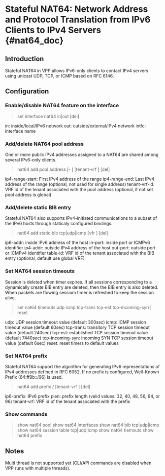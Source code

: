 # Stateful NAT64: Network Address and Protocol Translation from IPv6 Clients to IPv4 Servers {#nat64_doc}

## Introduction

Stateful NAT64 in VPP allows IPv6-only clients to contact IPv4 servers using unicast UDP, TCP, or ICMP based on RFC 6146.

## Configuration

### Enable/disable NAT64 feature on the interface

> set interface nat64 in|out <intfc> [del]

in: inside/local/IPv6 network
out: outside/external/IPv4 network
intfc: interface name

### Add/delete NAT64 pool address

One or more public IPv4 addresses assigned to a NAT64 are shared among several IPv6-only clients.

> nat64 add pool address <ip4-range-start> [- <ip4-range-end>] [tenant-vrf <tenant-vrf-id>] [del]

ip4-range-start: First IPv4 address of the range 
ip4-range-end: Last IPv4 address of the range (optional, not used for single address)
tenant-vrf-id: VRF id of the tenant associated with the pool address (optional, if not set pool address is global)

### Add/delete static BIB entry

Stateful NAT64 also supports IPv4-initiated communications to a subset of the IPv6 hosts through staticaly configured bindings.

> nat64 add static bib <ip6-addr> <in-port> <ip4-addr> <out-port> tcp|udp|icmp [vfr <table-id>] [del]

ip6-addr: inside IPv6 address of the host
in-port: inside port or ICMPv6 identifier
ip4-addr: outside IPv4 address of the host
out-port: outside port or ICMPv4 identifier
table-id: VRF id of the tenant associated with the BIB entry (optional, default use global VRF)

### Set NAT64 session timeouts

Session is deleted when timer expires. If all sessions corresponding to a dynamically create BIB entry are deleted, then the BIB entry is also deleted. When packets are flowing sessiom timer is refreshed to keep the session alive.

> set nat64 timeouts udp <sec> icmp <sec> tcp-trans <sec> tcp-est <sec> tcp-incoming-syn <sec> | reset

udp: UDP session timeout value (default 300sec)
icmp: ICMP session timeout value (default 60sec)
tcp-trans: transitory TCP session timeout value (default 240sec)
tcp-est: established TCP session timeout value (default 7440sec)
tcp-incoming-syn: incoming SYN TCP session timeout value (default 6sec)
reset: reset timers to default values

### Set NAT64 prefix 

Stateful NAT64 support the algorithm for generating IPv6 representations of IPv4 addresses defined in RFC 6052. If no prefix is configured, Well-Known Prefix (64:ff9b::/96) is used. 

> nat64 add prefix <ip6-prefix>/<plen> [tenant-vrf <vrf-id>] [del]

ip6-prefix: IPv6 prefix
plen: prefix length (valid values: 32, 40, 48, 56, 64, or 96)
tenant-vrf: VRF id of the tenant associated with the prefix

### Show commands

> show nat64 pool
> show nat64 interfaces
> show nat64 bib tcp|udp|icmp
> show nat64 session table tcp|udp|icmp
> show nat64 tiemouts
> show nat64 prefix

## Notes

Multi thread is not supported yet (CLI/API commands are disabled when VPP runs with multiple threads).
